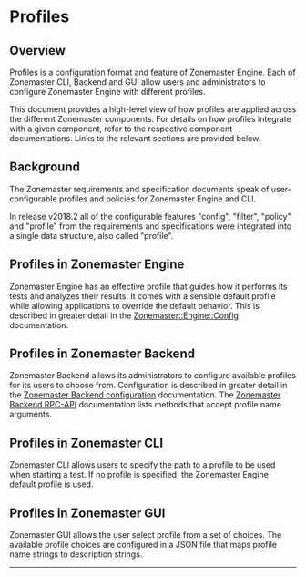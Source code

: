 # Profiles

## Overview

Profiles is a configuration format and feature of Zonemaster Engine.
Each of Zonemaster CLI, Backend and GUI allow users and administrators to configure Zonemaster Engine with different profiles.

This document provides a high-level view of how profiles are applied across the different Zonemaster components.
For details on how profiles integrate with a given component, refer to the respective component documentations.
Links to the relevant sections are provided below.


## Background

The Zonemaster requirements and specification documents speak of user-configurable profiles and policies 
for Zonemaster Engine and CLI.

In release v2018.2 all of the configurable features "config", "filter", "policy" and "profile" from the 
requirements and specifications were integrated into a single data structure, also called "profile".


## Profiles in Zonemaster Engine

Zonemaster Engine has an effective profile that guides how it performs its tests and analyzes their results.
It comes with a sensible default profile while allowing applications to override the default behavior.
This is described in greater detail in the [Zonemaster::Engine::Config] documentation.


## Profiles in Zonemaster Backend

Zonemaster Backend allows its administrators to configure available profiles for its users to choose from.
Configuration is described in greater detail in the [Zonemaster Backend configuration] documentation.
The [Zonemaster Backend RPC-API] documentation lists methods that accept profile name arguments.


## Profiles in Zonemaster CLI

Zonemaster CLI allows users to specify the path to a profile to be used when starting a test.
If no profile is specified, the Zonemaster Engine default profile is used.


## Profiles in Zonemaster GUI

Zonemaster GUI allows the user select profile from a set of choices.
The available profile choices are configured in a JSON file that maps profile name strings to description strings.


-------
[Zonemaster Backend RPC-API]: https://github.com/dotse/zonemaster-backend/blob/master/docs/API.md
[Zonemaster Backend configuration]: https://github.com/dotse/zonemaster-backend/blob/master/docs/Configuration.md#profiles-section
[Zonemaster::Engine::Config]: https://metacpan.org/pod/Zonemaster::Engine::Config

